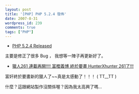 ```yaml
---
layout: post
title: '[PHP] PHP 5.2.4 發佈'
date: 2007-8-31
wordpress_id: 239
comments: true
tags: ["PHP"]
---
```


* [PHP 5.2.4 Released](http://www.php.net/index.php#2007-08-30-1)

主要是修正了很多 Bug ， 我想等一陣子再更新好了。

* [獵人261 連載再開!!!!  富樫義博 終於要畫 HunterXhunter 261了!!!](http://ookkk.blogspot.com/2007/08/261-hunterxhunter-261.html)

富奸終於要畫新的獵人了~~真是太感動了！！！ ( TT__TT )

什麼？這跟網站製作沒關係喔？因為我太高興了嗎...


